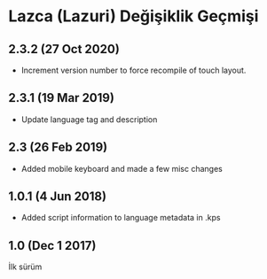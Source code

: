 Lazca (Lazuri) Değişiklik Geçmişi
===============================
2.3.2 (27 Oct 2020)
------------------
* Increment version number to force recompile of touch layout.

2.3.1 (19 Mar 2019)
------------------
* Update language tag and description

2.3 (26 Feb 2019)
------------------
* Added mobile keyboard and made a few misc changes

1.0.1 (4 Jun 2018)
------------------
* Added script information to language metadata in .kps

1.0 (Dec 1 2017)
-----------------
İlk sürüm